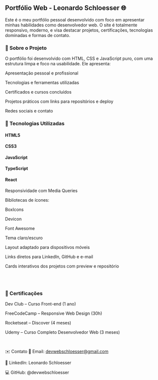 ## Portfólio Web - Leonardo Schloesser 🌐
Este é o meu portfólio pessoal desenvolvido com foco em apresentar minhas habilidades como desenvolvedor web. O site é totalmente responsivo, moderno, e visa destacar projetos, certificações, tecnologias dominadas e formas de contato.



### 🧠 Sobre o Projeto
O portfólio foi desenvolvido com HTML, CSS e JavaScript puro, com uma estrutura limpa e foco na usabilidade. Ele apresenta:

Apresentação pessoal e profissional

Tecnologias e ferramentas utilizadas

Certificados e cursos concluídos

Projetos práticos com links para repositórios e deploy

Redes sociais e contato

### 🚀 Tecnologias Utilizadas
#### HTML5

#### CSS3

#### JavaScript

#### TypeScript

#### React

Responsividade com Media Queries

Bibliotecas de ícones:

BoxIcons

Devicon

Font Awesome


Tema claro/escuro

Layout adaptado para dispositivos móveis

Links diretos para LinkedIn, GitHub e e-mail

Cards interativos dos projetos com preview e repositório

<br>



<br>

### 📜 Certificações

Dev Club – Curso Front-end (1 ano)

FreeCodeCamp – Responsive Web Design (30h)

Rocketseat – Discover (4 meses)

Udemy – Curso Completo Desenvolvedor Web (3 meses)

<br>

✉️ Contato
📧 Email: devwebschloesser@gmail.com

💼 LinkedIn: Leonardo Schloesser

💻 GitHub: @devwebschloesser

